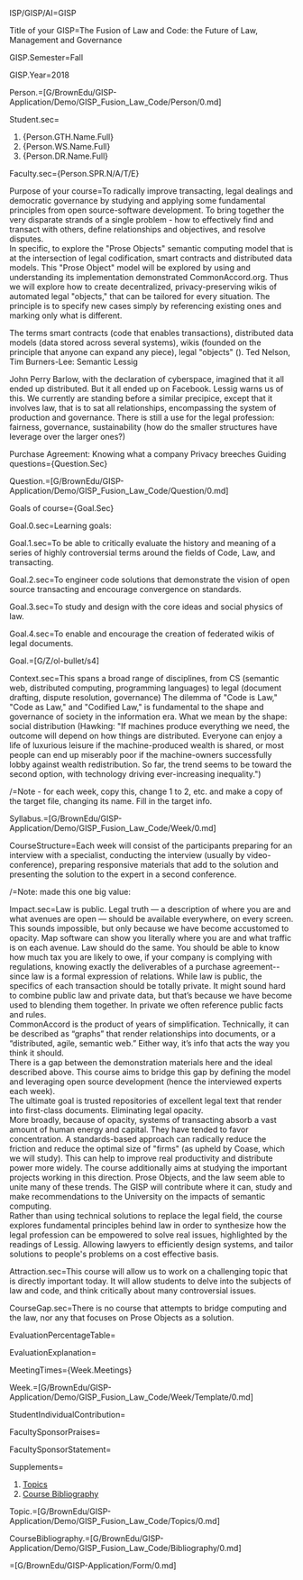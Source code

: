 ISP/GISP/AI=GISP

Title of your GISP=The Fusion of Law and Code: the Future of Law, Management and Governance

GISP.Semester=Fall

GISP.Year=2018

Person.=[G/BrownEdu/GISP-Application/Demo/GISP_Fusion_Law_Code/Person/0.md]

Student.sec=<ol><li>{Person.GTH.Name.Full} <li>{Person.WS.Name.Full} <li>{Person.DR.Name.Full}</ol>

Faculty.sec={Person.SPR.N/A/T/E}

Purpose of your course=To radically improve transacting, legal dealings and democratic governance by studying and applying some fundamental principles from open source-software development. To bring together the very disparate strands of a single problem - how to effectively find and transact with others, define relationships and objectives, and resolve disputes.<br>In specific, to explore the "Prose Objects" semantic computing model that is at the intersection of legal codification, smart contracts and distributed data models. This "Prose Object" model will be explored by using and understanding its implementation demonstrated CommonAccord.org. Thus we will explore how to create decentralized, privacy-preserving wikis of automated legal "objects," that can be tailored for every situation. The principle is to specify new cases simply by referencing existing ones and marking only what is different.

The terms smart contracts (code that enables transactions), distributed data models (data stored across several systems), wikis (founded on the principle that anyone can expand any piece), legal "objects" ().
Ted Nelson, Tim Burners-Lee: Semantic
Lessig

John Perry Barlow, with the declaration of cyberspace, imagined that it all ended up distributed. But it all ended up on Facebook. Lessig warns us of this. We currently are standing before a similar precipice, except that it involves law, that is to sat all relationships, encompassing the system of production and governance.
There is still a use for the legal profession: fairness, governance, sustainability (how do the smaller structures have leverage over the larger ones?)

Purchase Agreement: Knowing what a company
Privacy breeches
Guiding questions={Question.Sec}

Question.=[G/BrownEdu/GISP-Application/Demo/GISP_Fusion_Law_Code/Question/0.md]

Goals of course={Goal.Sec}

Goal.0.sec=Learning goals:

Goal.1.sec=To be able to critically evaluate the history and meaning of a series of highly controversial terms around the fields of Code, Law, and transacting.

Goal.2.sec=To engineer code solutions that demonstrate the vision of open source transacting and encourage convergence on standards.

Goal.3.sec=To study and design with the core ideas and social physics of law.

Goal.4.sec=To enable and encourage the creation of federated wikis of legal documents.

Goal.=[G/Z/ol-bullet/s4]

Context.sec=This spans a broad range of disciplines, from CS (semantic web, distributed computing, programming languages) to legal (document drafting, dispute resolution, governance) The dilemma of "Code is Law," "Code as Law," and "Codified Law," is fundamental to the shape and governance of society in the information era. What we mean by the shape: social distribution (Hawking: "If machines produce everything we need, the outcome will depend on how things are distributed. Everyone can enjoy a life of luxurious leisure if the machine-produced wealth is shared, or most people can end up miserably poor if the machine-owners successfully lobby against wealth redistribution. So far, the trend seems to be toward the second option, with technology driving ever-increasing inequality.")

/=Note - for each week, copy this, change 1 to 2, etc. and make a copy of the target file, changing its name.  Fill in the target info.

Syllabus.=[G/BrownEdu/GISP-Application/Demo/GISP_Fusion_Law_Code/Week/0.md]

CourseStructure=Each week will consist of the participants preparing for an interview with a specialist, conducting the interview (usually by video-conference), preparing responsive materials that add to the solution and presenting the solution to the expert in a second
conference.

/=Note: made this one big value:

Impact.sec=Law is public.  Legal truth — a description of where you are and what avenues are open — should be available everywhere, on every screen. This sounds impossible, but only because we have become accustomed to opacity.  Map software can show you literally where you are and what traffic is on each avenue.  Law should do the same. You should be able to know how much tax you are likely to owe, if your company is complying with regulations, knowing exactly the deliverables of a purchase agreement-- since law is a formal expression of relations. While law is public, the specifics of each transaction should be totally private.  It might sound hard to combine public law and private data, but that’s because we have become used to blending them together.  In private we often reference public facts and rules. <br> CommonAccord is the product of years of simplification.  Technically, it can be described as “graphs” that render relationships into documents, or a “distributed, agile, semantic web.”  Either way, it’s info that acts the way you think it should.<br>There is a gap between the demonstration materials here and the ideal described above.  This course aims to bridge this gap by defining the model and leveraging open source development (hence the interviewed experts each week). <br> The ultimate goal is trusted repositories of excellent legal text that render into first-class documents.  Eliminating legal opacity.<br> More broadly, because of opacity, systems of transacting absorb a vast amount of human energy and capital. They have tended to favor concentration.  A standards-based approach can radically reduce the friction and reduce the optimal size of "firms" (as upheld by Coase, which we will study).  This can help to improve real productivity and distribute power more widely.  The course additionally aims at studying the important projects working in this direction.  Prose Objects, and the law seem able to unite many of these trends.  The GISP will contribute where it can, study and make recommendations to the University on the impacts of semantic computing. <br> Rather than using technical solutions to replace the legal field, the course explores fundamental principles behind law in order to synthesize how the legal profession can be empowered to solve real issues, highlighted by the readings of Lessig. Allowing lawyers to efficiently design systems, and tailor solutions to people's problems on a cost effective basis.

Attraction.sec=This course will allow us to work on a challenging topic that is directly important today. It will allow students to delve into the subjects of law and code, and think critically about many controversial issues.

CourseGap.sec=There is no course that attempts to bridge computing and the law, nor any that focuses on Prose Objects as a solution.

EvaluationPercentageTable=

EvaluationExplanation=

MeetingTimes={Week.Meetings}

Week.=[G/BrownEdu/GISP-Application/Demo/GISP_Fusion_Law_Code/Week/Template/0.md]

StudentIndividualContribution=

FacultySponsorPraises=

FacultySponsorStatement=

Supplements=<ol><li><a href="index.php?action=doc&file=G/BrownEdu/GISP-Application/Demo/GISP_Fusion_Law_Code/Topics/0.md">Topics</a><li><a href="index.php?action=doc&file=G/BrownEdu/GISP-Application/Demo/GISP_Fusion_Law_Code/Bibliography/0.md">Course Bibliography</a></ol>

Topic.=[G/BrownEdu/GISP-Application/Demo/GISP_Fusion_Law_Code/Topics/0.md]

CourseBibliography.=[G/BrownEdu/GISP-Application/Demo/GISP_Fusion_Law_Code/Bibliography/0.md]

=[G/BrownEdu/GISP-Application/Form/0.md]
